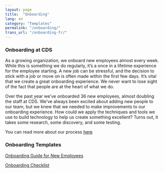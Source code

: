 ```yaml
---
layout: page
title:  "Onboarding"
lang: en
category: "Templates"
permalink: "/onboarding/"
trans_url: "/onboarding-fr/"
---
```


### Onboarding at CDS

As a growing organization, we onboard new employees almost every week. While this is something we do regularly, it’s a once in a lifetime experience for the employee starting. A new job can be stressful, and the decision to stick with a job or move on is often made within the first few days. It’s vital that we create a great onboarding experience. We never want to lose sight of the fact that people are at the heart of what we do.

Over the past year we’ve onboarded 36 new employees, almost doubling the staff at CDS. We’ve always been excited about adding new people to our team, but we knew that we needed to make improvements to our onboarding experience. How could we apply the techniques and tools we use to build technology to help us create something excellent? Turns out, it takes some research, some discovery, and some testing.

You can read more about our process [here](https://digital.canada.ca/2019/07/29/making-a-great-first-impression-onboarding-matters/)

### Onboarding Templates

[Onboarding Guide for New Employees](https://docs.google.com/document/d/1y5UYj8NdOH5DEjgHuN_yzK5eTaFJOtI6p-KYwh6-V58/edit)

[Onboarding Checklist](https://docs.google.com/document/d/1G6Ge7VrnlSCIFCqupCMDtCLcqhGgWM3yMqXFB7X0hWo/edit?usp=sharing)


 
